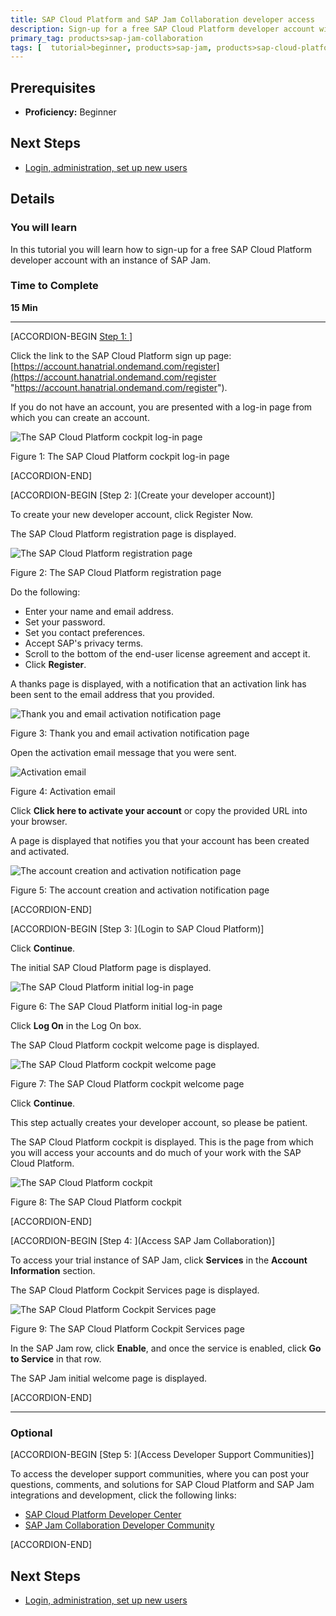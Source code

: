 ```yaml
---
title: SAP Cloud Platform and SAP Jam Collaboration developer access
description: Sign-up for a free SAP Cloud Platform developer account with an instance of SAP Jam
primary_tag: products>sap-jam-collaboration
tags: [  tutorial>beginner, products>sap-jam, products>sap-cloud-platform, topic>cloud ]
---
```


## Prerequisites  
 - **Proficiency:** Beginner

## Next Steps
- [Login, administration, set up new users](https://www.sap.com/developer/tutorials/jam-cloud-login-admin-user-setup.html)

## Details
### You will learn  
In this tutorial you will learn how to sign-up for a free SAP Cloud Platform developer account with an instance of SAP Jam.

### Time to Complete
**15 Min**

---

[ACCORDION-BEGIN [Step 1: ](Register)]

Click the link to the SAP Cloud Platform sign up page:
[https://account.hanatrial.ondemand.com/register](https://account.hanatrial.ondemand.com/register "https://account.hanatrial.ondemand.com/register").

If you do not have an account, you are presented with a log-in page from which you can create an account.

![The SAP Cloud Platform cockpit log-in page](loiob0c32b172d874f0baad1712dfdb8827e_HiRes.png)

Figure 1: The SAP Cloud Platform cockpit log-in page


[ACCORDION-END]

[ACCORDION-BEGIN [Step 2: ](Create your developer account)]

To create your new developer account, click Register Now.

The SAP Cloud Platform registration page is displayed.

![The SAP Cloud Platform registration page](loio410ace845d18469688d4ac227b7e3653_HiRes.png)

Figure 2: The SAP Cloud Platform registration page

Do the following:
  - Enter your name and email address.
  - Set your password.
  - Set you contact preferences.
  - Accept SAP's privacy terms.
  - Scroll to the bottom of the end-user license agreement and accept it.
  - Click **Register**.

A thanks page is displayed, with a notification that an activation link has been sent to the email address that you provided.

![Thank you and email activation notification page](loio4c6dd50ac3ec4cd9a4d109f1ad790a75_HiRes.png)

Figure 3: Thank you and email activation notification page

Open the activation email message that you were sent.

![Activation email](loio2a2348807165466db63fd1dad1a3335b_HiRes.png)

Figure 4: Activation email

Click **Click here to activate your account** or copy the provided URL into your browser.

A page is displayed that notifies you that your account has been created and activated.

![The account creation and activation notification page](loioa88acff23ecb4785b0a03ae98efb828e_HiRes.png)

Figure 5: The account creation and activation notification page


[ACCORDION-END]

[ACCORDION-BEGIN [Step 3: ](Login to SAP Cloud Platform)]

Click **Continue**.

The initial SAP Cloud Platform page is displayed.

![The SAP Cloud Platform initial log-in page](loio6f05651b4cdc43b49e99c4d229fd4fad_HiRes.png)

Figure 6: The SAP Cloud Platform initial log-in page

Click **Log On** in the Log On box.

The SAP Cloud Platform cockpit welcome page is displayed.

![The SAP Cloud Platform cockpit welcome page](loio9176df65298148d0aeefe6e56c4c5bd5_HiRes.png)

Figure 7: The SAP Cloud Platform cockpit welcome page

Click **Continue**.

This step actually creates your developer account, so please be patient.

The SAP Cloud Platform cockpit is displayed. This is the page from which you will access your accounts and do much of your work with the SAP Cloud Platform.

![The SAP Cloud Platform cockpit](loio6f2a6cdcaac74585a2540ea2d8f38efe_HiRes.png)

Figure 8: The SAP Cloud Platform cockpit


[ACCORDION-END]

[ACCORDION-BEGIN [Step 4: ](Access SAP Jam Collaboration)]

To access your trial instance of SAP Jam, click **Services** in the **Account Information** section.

The SAP Cloud Platform Cockpit Services page is displayed.

![The SAP Cloud Platform Cockpit Services page](loio296f76e76a6745068c7e5a85f627a618_HiRes.png)

Figure 9: The SAP Cloud Platform Cockpit Services page

In the SAP Jam row, click **Enable**, and once the service is enabled, click **Go to Service** in that row.

The SAP Jam initial welcome page is displayed.


[ACCORDION-END]


---

### Optional


[ACCORDION-BEGIN [Step 5: ](Access Developer Support Communities)]

To access the developer support communities, where you can post your questions, comments, and solutions for SAP Cloud Platform and SAP Jam integrations and development, click the following links:

- [SAP Cloud Platform Developer Center](https://www.sap.com/community/tag.html?id=01200615320800003694)
- [SAP Jam Collaboration Developer Community](https://www.sap.com/community/topic/jam-collaboration.html)


[ACCORDION-END]


## Next Steps
- [Login, administration, set up new users](https://www.sap.com/developer/tutorials/jam-cloud-login-admin-user-setup.html)
